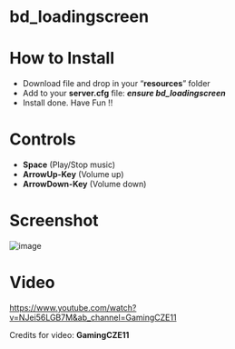 # bd_loadingscreen

# How to Install
- Download file and drop in your “**resources**” folder
- Add to your **server.cfg** file:  ***ensure bd_loadingscreen***
- Install done. Have Fun !!

# Controls
- **Space** (Play/Stop music)
- **ArrowUp-Key** (Volume up)
- **ArrowDown-Key** (Volume down)

# Screenshot
![image](https://github.com/Bebicek/bd_loadingscreen/assets/133703817/9507dfd3-dc7f-4134-b1d6-bad78f28bbdd)


# Video
https://www.youtube.com/watch?v=NJei56LGB7M&ab_channel=GamingCZE11

Credits for video: **GamingCZE11**
